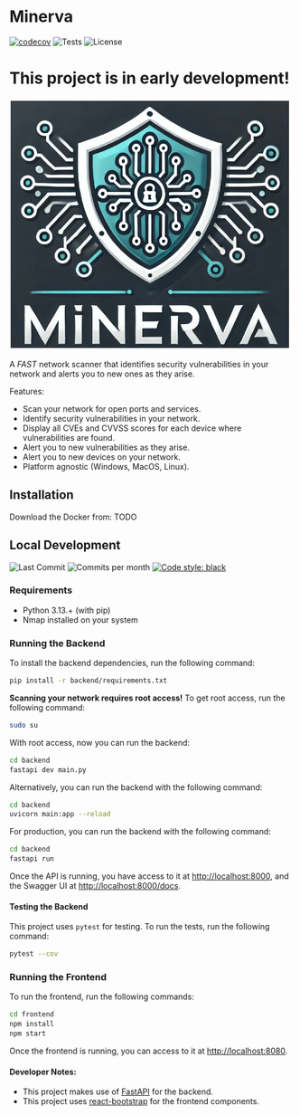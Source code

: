 # Minerva

[![codecov](https://codecov.io/github/royrusso/minerva/graph/badge.svg?token=B972KDOOOB)](https://codecov.io/github/royrusso/minerva)
![Tests](https://img.shields.io/github/actions/workflow/status/royrusso/minerva/pytests_codecov.yml?label=Tests)
![License](https://img.shields.io/github/license/royrusso/minerva)

# This project is in early development!

![Minerva Logo](frontend/src/assets/minerva_logo_350.png)

A _FAST_ network scanner that identifies security vulnerabilities in your network and alerts you to new ones as they arise.

Features:

- Scan your network for open ports and services.
- Identify security vulnerabilities in your network.
- Display all CVEs and CVVSS scores for each device where vulnerabilities are found.
- Alert you to new vulnerabilities as they arise.
- Alert you to new devices on your network.
- Platform agnostic (Windows, MacOS, Linux).

## Installation

Download the Docker from: TODO

## Local Development

![Last Commit](https://img.shields.io/github/last-commit/royrusso/minerva)
![Commits per month](https://img.shields.io/github/commit-activity/m/royrusso/minerva)
<a href="https://github.com/psf/black"><img alt="Code style: black" src="https://img.shields.io/badge/code%20style-black-000000.svg"></a>

### Requirements

- Python 3.13.+ (with pip)
- Nmap installed on your system

### Running the Backend

To install the backend dependencies, run the following command:

```bash
pip install -r backend/requirements.txt
```

**Scanning your network requires root access!** To get root access, run the following command:

```bash
sudo su
```

With root access, now you can run the backend:

```bash
cd backend
fastapi dev main.py
```

Alternatively, you can run the backend with the following command:

```bash
cd backend
uvicorn main:app --reload
```

For production, you can run the backend with the following command:

```bash
cd backend
fastapi run
```

Once the API is running, you have access to it at [http://localhost:8000](http://localhost:8000), and the Swagger UI at [http://localhost:8000/docs](http://localhost:8000/docs).

#### Testing the Backend

This project uses `pytest` for testing. To run the tests, run the following command:

```bash
pytest --cov
```

### Running the Frontend

To run the frontend, run the following commands:

```bash
cd frontend
npm install
npm start
```

Once the frontend is running, you can access to it at [http://localhost:8080](http://localhost:8080).

#### Developer Notes:

- This project makes use of [FastAPI](https://fastapi.tiangolo.com/) for the backend.
- This project uses [react-bootstrap](https://react-bootstrap.github.io/) for the frontend components.
